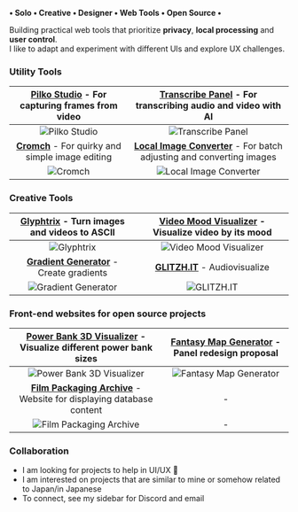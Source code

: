 **• Solo • Creative • Designer • Web Tools • Open Source •**

Building practical web tools that prioritize **privacy**, **local processing** and **user control**.  
I like to adapt and experiment with different UIs and explore UX challenges.

### Utility Tools

| **[Pilko Studio](https://github.com/LandoNikko/Pilko-Frame-Capture-Studio)** - For capturing frames from video| **[Transcribe Panel](https://github.com/LandoNikko/Transcribe-Panel)** - For transcribing audio and video with AI |
| :------------: | :------------: |
| ![Pilko Studio](https://i.imgur.com/d6ldSgT.jpeg) | ![Transcribe Panel](https://i.imgur.com/ov6zNFm.jpeg) |
| **[Cromch](https://github.com/LandoNikko/Cromch)** - For quirky and simple image editing | **[Local Image Converter](https://github.com/LandoNikko/Local-Image-Converter)** - For batch adjusting and converting images |
| ![Cromch](https://i.imgur.com/dgAOhQy.jpeg) | ![Local Image Converter](https://i.imgur.com/jmJrHSc.jpeg) |

### Creative Tools

| **[Glyphtrix](https://github.com/LandoNikko/Glyphtrix)** - Turn images and videos to ASCII | **[Video Mood Visualizer](https://github.com/LandoNikko/Video-Mood-Visualizer)** - Visualize video by its mood |
| :------------: | :------------: |
| ![Glyphtrix](https://i.imgur.com/0Nia9gW.jpeg) | ![Video Mood Visualizer](https://i.imgur.com/xJXtAm7.jpeg) |
| **[Gradient Generator](https://github.com/LandoNikko/Gradient-Generator)** - Create gradients | **[GLITZH.IT](https://github.com/LandoNikko/GLITZH.IT)** - Audiovisualize |
| ![Gradient Generator](https://i.imgur.com/LtbXOMh.jpeg) | ![GLITZH.IT](https://i.imgur.com/jESjUCC.jpeg) |

### Front-end websites for open source projects

| **[Power Bank 3D Visualizer](https://github.com/LandoNikko/Power-Bank-3D-Visualizer)** - Visualize different power bank sizes | **[Fantasy Map Generator](https://github.com/LandoNikko/Fantasy-Map-Generator)** - Panel redesign proposal |
| :------------: | :------------: |
| ![Power Bank 3D Visualizer](https://i.imgur.com/CJtKi2a.jpeg) | ![Fantasy Map Generator](https://i.imgur.com/wunrWUn.jpeg) |
| **[Film Packaging Archive](https://github.com/LandoNikko/Film-Packaging)** - Website for displaying database content | - |
| ![Film Packaging Archive](https://i.imgur.com/JaZtovM.jpeg) | - |

### Collaboration

- I am looking for projects to help in UI/UX 🤝
- I am interested on projects that are similar to mine or somehow related to Japan/in Japanese
- To connect, see my sidebar for Discord and email
